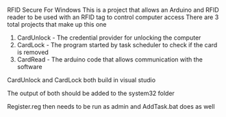 RFID Secure For Windows
This is a project that allows an Arduino and RFID reader to be used with an RFID tag to control computer access
There are 3 total projects that make up this one

1. CardUnlock - The credential provider for unlocking the computer
2. CardLock - The program started by task scheduler to check if the card is removed
3. CardRead - The arduino code that allows communication with the software

CardUnlock and CardLock both build in visual studio

The output of both should be added to the system32 folder

Register.reg then needs to be run as admin and AddTask.bat does as well
